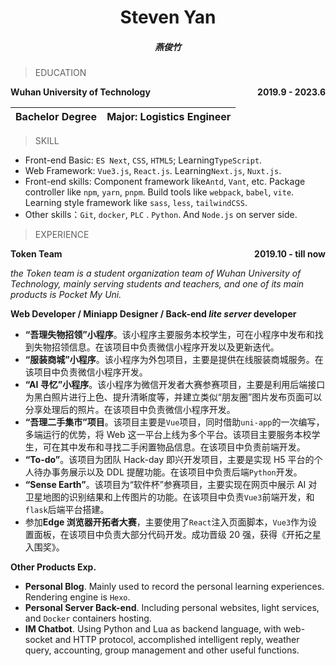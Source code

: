 <center><h1>Steven Yan</h1></center>

<center><h5>燕俊竹</h5></center>

> EDUCATION

<div style="display:flex;justify-content:space-between;"><b>Wuhan University of Technology</b><b>2019.9 - 2023.6</b></div>

| Bachelor Degree | Major: Logistics Engineer |
| :-------------- | :------------------------ |

> SKILL

- Front-end Basic: `ES Next`, `CSS`, `HTML5`; Learning`TypeScript`.
- Web Framework: `Vue3.js`, `React.js`. Learning`Next.js`, `Nuxt.js`.
- Front-end skills: Component framework like`Antd`, `Vant`, etc. Package controller like `npm`, `yarn`, `pnpm`. Build tools like `webpack`, `babel`, `vite`. Learning style framework like `sass`, `less`, `tailwindCSS`.
- Other skills：`Git`, `docker`, `PLC` . `Python`. And `Node.js` on server side.

> EXPERIENCE

<div style="display:flex;justify-content:space-between;"><b>Token Team</b><b>2019.10 - till now</b></div>

_the Token team is a student organization team of Wuhan University of Technology, mainly serving students and teachers, and one of its main products is Pocket My Uni._

<b>Web Developer / Miniapp Designer / Back-end <i>lite server</i> developer</b>

- **“吾理失物招领”小程序**。该小程序主要服务本校学生，可在小程序中发布和找到失物招领信息。在该项目中负责微信小程序开发以及更新迭代。
- **“服装商城”小程序**。该小程序为外包项目，主要是提供在线服装商城服务。在该项目中负责微信小程序开发。
- **“AI 寻忆”小程序**。该小程序为微信开发者大赛参赛项目，主要是利用后端接口为黑白照片进行上色、提升清晰度等，并建立类似“朋友圈”图片发布页面可以分享处理后的照片。在该项目中负责微信小程序开发。
- **“吾理二手集市”项目**。该项目主要是`Vue`项目，同时借助`uni-app`的一次编写，多端运行的优势，将 Web 这一平台上线为多个平台。该项目主要服务本校学生，可在其中发布和寻找二手闲置物品信息。在该项目中负责前端开发。
- **“To-do”**。该项目为团队 Hack-day 即兴开发项目，主要是实现 H5 平台的个人待办事务展示以及 DDL 提醒功能。在该项目中负责后端`Python`开发。
- **“Sense Earth”**。该项目为“软件杯”参赛项目，主要实现在网页中展示 AI 对卫星地图的识别结果和上传图片的功能。在该项目中负责`Vue3`前端开发，和`flask`后端平台搭建。
- 参加**Edge 浏览器开拓者大赛**，主要使用了`React`注入页面脚本，`Vue3`作为设置面板，在该项目中负责大部分代码开发。成功晋级 20 强，获得《开拓之星入围奖》。

<b>Other Products Exp.</b>

- **Personal Blog**. Mainly used to record the personal learning experiences. Rendering engine is `Hexo`.
- **Personal Server Back-end**. Including personal websites, light services, and `Docker` containers hosting.
- **IM Chatbot**. Using Python and Lua as backend language, with web-socket and HTTP protocol, accomplished intelligent reply, weather query, accounting, group management and other useful functions.
